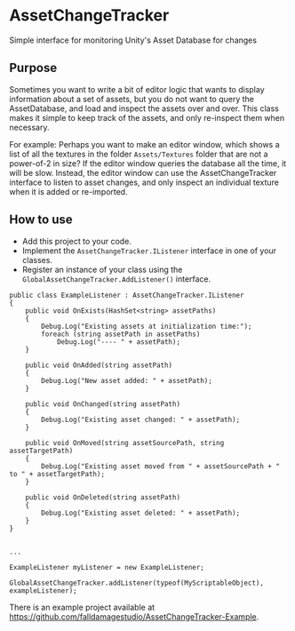 # AssetChangeTracker

Simple interface for monitoring Unity's Asset Database for changes

## Purpose

Sometimes you want to write a bit of editor logic that wants to display information about a set of assets, but you do not want to query the AssetDatabase, and load and inspect the assets over and over. This class makes it simple to keep track of the assets, and only re-inspect them when necessary.

For example: Perhaps you want to make an editor window, which shows a list of all the textures in the folder `Assets/Textures` folder that are not a power-of-2 in size?
If the editor window queries the database all the time, it will be slow. Instead, the editor window can use the AssetChangeTracker interface to listen to asset changes, and only inspect an individual texture when it is added or re-imported.

## How to use

- Add this project to your code.
- Implement the `AssetChangeTracker.IListener` interface in one of your classes.
- Register an instance of your class using the `GlobalAssetChangeTracker.AddListener()` interface.

```
public class ExampleListener : AssetChangeTracker.IListener
{
    public void OnExists(HashSet<string> assetPaths)
    {
        Debug.Log("Existing assets at initialization time:");
        foreach (string assetPath in assetPaths)
            Debug.Log("---- " + assetPath);
    }

    public void OnAdded(string assetPath)
    {
        Debug.Log("New asset added: " + assetPath);
    }

    public void OnChanged(string assetPath)
    {
        Debug.Log("Existing asset changed: " + assetPath);
    }

    public void OnMoved(string assetSourcePath, string assetTargetPath)
    {
        Debug.Log("Existing asset moved from " + assetSourcePath + " to " + assetTargetPath);
    }

    public void OnDeleted(string assetPath)
    {
        Debug.Log("Existing asset deleted: " + assetPath);
    }
}


...

ExampleListener myListener = new ExampleListener;

GlobalAssetChangeTracker.addListener(typeof(MyScriptableObject), exampleListener);
```

There is an example project available at https://github.com/falldamagestudio/AssetChangeTracker-Example.
